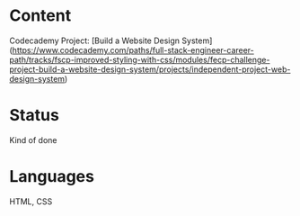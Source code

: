 # Content

Codecademy Project: [Build a Website Design System] (https://www.codecademy.com/paths/full-stack-engineer-career-path/tracks/fscp-improved-styling-with-css/modules/fecp-challenge-project-build-a-website-design-system/projects/independent-project-web-design-system)

# Status

Kind of done

# Languages

HTML, CSS
